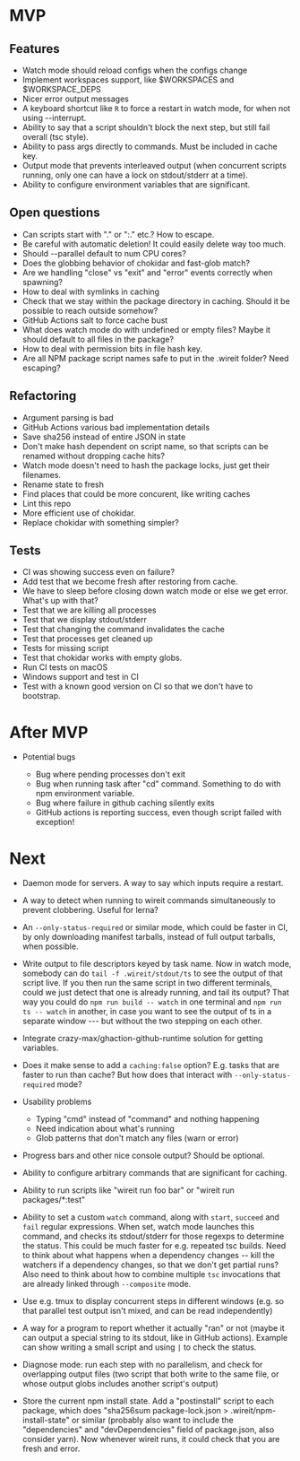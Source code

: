 # MVP

## Features

- Watch mode should reload configs when the configs change
- Implement workspaces support, like $WORKSPACES and $WORKSPACE_DEPS
- Nicer error output messages
- A keyboard shortcut like `R` to force a restart in watch mode, for when not
  using --interrupt.
- Ability to say that a script shouldn't block the next step, but still fail
  overall (tsc style).
- Ability to pass args directly to commands. Must be included in cache key.
- Output mode that prevents interleaved output (when concurrent scripts running,
  only one can have a lock on stdout/stderr at a time).
- Ability to configure environment variables that are significant.

## Open questions

- Can scripts start with "." or ":." etc.? How to escape.
- Be careful with automatic deletion! It could easily delete way too much.
- Should --parallel default to num CPU cores?
- Does the globbing behavior of chokidar and fast-glob match?
- Are we handling "close" vs "exit" and "error" events correctly when spawning?
- How to deal with symlinks in caching
- Check that we stay within the package directory in caching. Should it be
  possible to reach outside somehow?
- GitHub Actions salt to force cache bust
- What does watch mode do with undefined or empty files? Maybe it should default
  to all files in the package?
- How to deal with permission bits in file hash key.
- Are all NPM package script names safe to put in the .wireit folder? Need
  escaping?

## Refactoring

- Argument parsing is bad
- GitHub Actions various bad implementation details
- Save sha256 instead of entire JSON in state
- Don't make hash dependent on script name, so that scripts can be renamed
  without dropping cache hits?
- Watch mode doesn't need to hash the package locks, just get their filenames.
- Rename state to fresh
- Find places that could be more concurent, like writing caches
- Lint this repo
- More efficient use of chokidar.
- Replace chokidar with something simpler?

## Tests

- CI was showing success even on failure?
- Add test that we become fresh after restoring from cache.
- We have to sleep before closing down watch mode or else we get error. What's
  up with that?
- Test that we are killing all processes
- Test that we display stdout/stderr
- Test that changing the command invalidates the cache
- Test that processes get cleaned up
- Tests for missing script
- Test that chokidar works with empty globs.
- Run CI tests on macOS
- Windows support and test in CI
- Test with a known good version on CI so that we don't have to bootstrap.

# After MVP

- Potential bugs

  - Bug where pending processes don't exit
  - Bug when running task after "cd" command. Something to do with npm
    environment variable.
  - Bug where failure in github caching silently exits
  - GitHub actions is reporting success, even though script failed with
    exception!

# Next

- Daemon mode for servers. A way to say which inputs require a restart.

- A way to detect when running to wireit commands simultaneously to prevent
  clobbering. Useful for lerna?

- An `--only-status-required` or similar mode, which could be faster in CI, by
  only downloading manifest tarballs, instead of full output tarballs, when
  possible.

- Write output to file descriptors keyed by task name. Now in watch mode,
  somebody can do `tail -f .wireit/stdout/ts` to see the output of that script
  live. If you then run the same script in two different terminals, could we
  just detect that one is already running, and tail its output? That way you
  could do `npm run build -- watch` in one terminal and `npm run ts -- watch` in
  another, in case you want to see the output of ts in a separate window --- but
  without the two stepping on each other.

- Integrate crazy-max/ghaction-github-runtime solution for getting variables.

- Does it make sense to add a `caching:false` option? E.g. tasks that are faster
  to run than cache? But how does that interact with `--only-status-required`
  mode?

- Usability problems

  - Typing "cmd" instead of "command" and nothing happening
  - Need indication about what's running
  - Glob patterns that don't match any files (warn or error)

- Progress bars and other nice console output? Should be optional.

- Ability to configure arbitrary commands that are significant for caching.

- Ability to run scripts like "wireit run foo bar" or "wireit run
  packages/\*:test"

- Ability to set a custom `watch` command, along with `start`, `succeed` and
  `fail` regular expressions. When set, watch mode launches this command, and
  checks its stdout/stderr for those regexps to determine the status. This could
  be much faster for e.g. repeated tsc builds. Need to think about what happens
  when a dependency changes -- kill the watchers if a dependency changes, so
  that we don't get partial runs? Also need to think about how to combine
  multiple `tsc` invocations that are already linked through `--composite` mode.

- Use e.g. tmux to display concurrent steps in different windows (e.g. so that
  parallel test output isn't mixed, and can be read independently)

- A way for a program to report whether it actually "ran" or not (maybe it can
  output a special string to its stdout, like in GitHub actions). Example can
  show writing a small script and using `|` to check the status.

- Diagnose mode: run each step with no parallelism, and check for overlapping
  output files (two script that both write to the same file, or whose output
  globs includes another script's output)

- Store the current npm install state. Add a "postinstall" script to each
  package, which does "sha256sum package-lock.json > .wireit/npm-install-state"
  or similar (probably also want to include the "dependencies" and
  "devDependencies" field of package.json, also consider yarn). Now whenever
  wireit runs, it could check that you are fresh and error.
